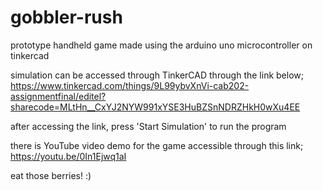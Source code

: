 # gobbler-rush
prototype handheld game made using the arduino uno microcontroller on tinkercad

simulation can be accessed through TinkerCAD through the link below;
https://www.tinkercad.com/things/9L99ybvXnVi-cab202-assignmentfinal/editel?sharecode=MLtHn__CxYJ2NYW991xYSE3HuBZSnNDRZHkH0wXu4EE
  
after accessing the link, press 'Start Simulation' to run the program
  
there is YouTube video demo for the game accessible through this link;
https://youtu.be/0In1Ejwq1aI
  
eat those berries! :)
